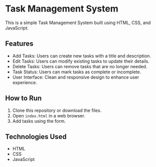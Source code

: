 # Task Management System

This is a simple Task Management System built using HTML, CSS, and JavaScript.

## Features

- Add Tasks: Users can create new tasks with a title and description.
- Edit Tasks: Users can modify existing tasks to update their details.
- Delete Tasks: Users can remove tasks that are no longer needed.
- Task Status: Users can mark tasks as complete or incomplete.
- User Interface: Clean and responsive design to enhance user experience.

## How to Run

1. Clone this repository or download the files.
2. Open `index.html` in a web browser.
3. Add tasks using the form.

## Technologies Used

- HTML
- CSS
- JavaScript